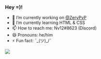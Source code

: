 ### Hey =)!

- 🔭 I’m currently working on <a href="https://github.com/ZeryPvP">@ZeryPvP</a>
- 🌱 I’m currently learning HTML & CSS
- 📫 How to reach me: Nv12#8623 (Discord)
- 😄 Pronouns: he/him
- ⚡ Fun fact: ¯\_(ツ)_/¯
<img align="center" src="https://github-readme-stats.vercel.app/api?username=Nv12180&show_icons=true&count_private=true&bg_color=45,000000,161ba7,00add0&title_color=fff&text_color=fff" />
